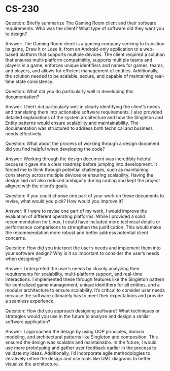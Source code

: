 # CS-230

Question: Briefly summarize The Gaming Room client and their software requirements. Who was the client? What type of software did they want you to design?

Answer: The Gaming Room client is a gaming company seeking to transition its game, Draw It or Lose It, from an Android-only application to a web-based platform that supports multiple devices. The client required a solution that ensures multi-platform compatibility, supports multiple teams and players in a game, enforces unique identifiers and names for games, teams, and players, and allows for efficient management of entities. Additionally, the solution needed to be scalable, secure, and capable of maintaining real-time state consistency.

Question: What did you do particularly well in developing this documentation?

Answer: I feel I did particularly well in clearly identifying the client’s needs and translating them into actionable software requirements. I also provided detailed explanations of the system architecture and how the Singleton and Entity patterns would ensure scalability and maintainability. The documentation was structured to address both technical and business needs effectively.

Question: What about the process of working through a design document did you find helpful when developing the code?

Answer: Working through the design document was incredibly helpful because it gave me a clear roadmap before jumping into development. It forced me to think through potential challenges, such as maintaining consistency across multiple devices or ensuring scalability. Having the design laid out also reduced ambiguity during coding and kept the project aligned with the client’s goals.

Question: If you could choose one part of your work on these documents to revise, what would you pick? How would you improve it?

Answer: If I were to revise one part of my work, I would improve the evaluation of different operating platforms. While I provided a solid recommendation for Linux, I could have included more technical details or performance comparisons to strengthen the justification. This would make the recommendation more robust and better address potential client concerns.

Question: How did you interpret the user’s needs and implement them into your software design? Why is it so important to consider the user’s needs when designing?

Answer: I interpreted the user’s needs by closely analyzing their requirements for scalability, multi-platform support, and real-time interactions. I implemented these through features like the Singleton pattern for centralized game management, unique identifiers for all entities, and a modular architecture to ensure scalability. It’s critical to consider user needs because the software ultimately has to meet their expectations and provide a seamless experience.

Question: How did you approach designing software? What techniques or strategies would you use in the future to analyze and design a similar software application?

Answer: I approached the design by using OOP principles, domain modeling, and architectural patterns like Singleton and composition. This ensured the design was scalable and maintainable. In the future, I would use more prototyping and gather user feedback earlier in the process to validate my ideas. Additionally, I’d incorporate agile methodologies to iteratively refine the design and use tools like UML diagrams to better visualize the architecture.

